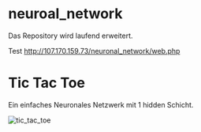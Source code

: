 # neuroal_network

Das Repository wird laufend erweitert.

Test
http://107.170.159.73/neuronal_network/web.php

Tic Tac Toe
===========
Ein einfaches Neuronales Netzwerk mit 1 hidden Schicht.

![tic_tac_toe](https://cloud.githubusercontent.com/assets/1740923/20063346/147479f0-a507-11e6-9ca0-48c4981b24f7.png)
